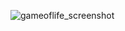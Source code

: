 ![gameoflife_screenshot](https://github.com/user-attachments/assets/346d702d-982d-4a5b-9cbc-ddfbfc01c3ab)
